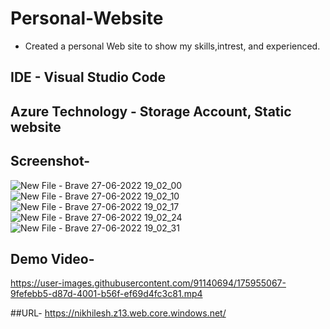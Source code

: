 # Personal-Website
- Created a personal Web site to show my skills,intrest, and experienced.
## IDE - Visual Studio Code
## Azure Technology - Storage Account, Static website
## Screenshot-
![New File - Brave 27-06-2022 19_02_00](https://user-images.githubusercontent.com/91140694/175954169-7bcf9f00-f9d7-4b83-b1e6-e23d18e9e50e.png)
![New File - Brave 27-06-2022 19_02_10](https://user-images.githubusercontent.com/91140694/175954188-4cdeadec-fbfe-4446-a892-3e3504660b2e.png)
![New File - Brave 27-06-2022 19_02_17](https://user-images.githubusercontent.com/91140694/175954192-c8c78976-a0c8-4509-8520-84717f91dc5f.png)
![New File - Brave 27-06-2022 19_02_24](https://user-images.githubusercontent.com/91140694/175954197-503b8e3a-7320-4747-b0c6-d33e5464e7bf.png)
![New File - Brave 27-06-2022 19_02_31](https://user-images.githubusercontent.com/91140694/175954202-7f42bdbf-04f2-44b7-8167-d3c8a8501053.png)

## Demo Video-
https://user-images.githubusercontent.com/91140694/175955067-9fefebb5-d87d-4001-b56f-ef69d4fc3c81.mp4

##URL-
https://nikhilesh.z13.web.core.windows.net/
